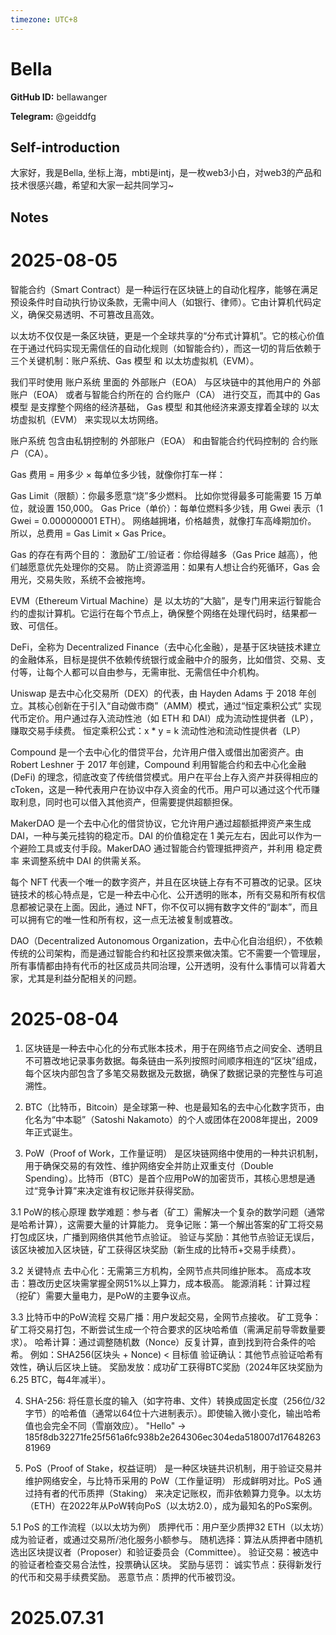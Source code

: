 ```yaml
---
timezone: UTC+8
---
```


# Bella

**GitHub ID:** bellawanger

**Telegram:** @geiddfg

## Self-introduction

大家好，我是Bella, 坐标上海，mbti是intj，是一枚web3小白，对web3的产品和技术很感兴趣，希望和大家一起共同学习~

## Notes

<!-- Content_START -->
# 2025-08-05

智能合约（Smart Contract）是一种运行在区块链上的自动化程序，能够在满足预设条件时自动执行协议条款，无需中间人（如银行、律师）。它由计算机代码定义，确保交易透明、不可篡改且高效。

以太坊不仅仅是一条区块链，更是一个全球共享的“分布式计算机”。它的核心价值在于通过代码实现无需信任的自动化规则（如智能合约），而这一切的背后依赖于三个关键机制：账户系统、Gas 模型 和 以太坊虚拟机（EVM）。

我们平时使用 账户系统 里面的 外部账户（EOA） 与区块链中的其他用户的 外部账户（EOA） 或者与智能合约所在的 合约账户（CA） 进行交互，而其中的 Gas 模型 是支撑整个网络的经济基础， Gas 模型 和其他经济来源支撑着全球的 以太坊虚拟机（EVM） 来实现以太坊网络。

账户系统 包含由私钥控制的 外部账户（EOA） 和由智能合约代码控制的 合约账户（CA）。

Gas 费用 = 用多少 × 每单位多少钱，就像你打车一样：


Gas Limit（限额）：你最多愿意“烧”多少燃料。 比如你觉得最多可能需要 15 万单位，就设置 150,000。
Gas Price（单价）：每单位燃料多少钱，用 Gwei 表示（1 Gwei = 0.000000001 ETH）。 网络越拥堵，价格越贵，就像打车高峰期加价。
所以，总费用 = Gas Limit × Gas Price。

Gas 的存在有两个目的：
激励矿工/验证者：你给得越多（Gas Price 越高），他们越愿意优先处理你的交易。
防止资源滥用：如果有人想让合约死循环，Gas 会用光，交易失败，系统不会被拖垮。

EVM（Ethereum Virtual Machine）是 以太坊的“大脑”，是专门用来运行智能合约的虚拟计算机。它运行在每个节点上，确保整个网络在处理代码时，结果都一致、可信任。

DeFi，全称为 Decentralized Finance（去中心化金融），是基于区块链技术建立的金融体系，目标是提供不依赖传统银行或金融中介的服务，比如借贷、交易、支付等，让每个人都可以自由参与，无需审批、无需信任中介机构。

Uniswap 是去中心化交易所（DEX）的代表，由 Hayden Adams 于 2018 年创立。其核心创新在于引入“自动做市商”（AMM）模式，通过“恒定乘积公式” 实现代币定价。用户通过存入流动性池（如 ETH 和 DAI）成为流动性提供者（LP），赚取交易手续费。
恒定乘积公式：x * y = k
流动性池和流动性提供者（LP）

Compound 是一个去中心化的借贷平台，允许用户借入或借出加密资产。由 Robert Leshner 于 2017 年创建，Compound 利用智能合约和去中心化金融 (DeFi) 的理念，彻底改变了传统借贷模式。用户在平台上存入资产并获得相应的 cToken，这是一种代表用户在协议中存入资金的代币。用户可以通过这个代币赚取利息，同时也可以借入其他资产，但需要提供超额担保。

MakerDAO 是一个去中心化的借贷协议，它允许用户通过超额抵押资产来生成 DAI，一种与美元挂钩的稳定币。DAI 的价值稳定在 1 美元左右，因此可以作为一个避险工具或支付手段。MakerDAO 通过智能合约管理抵押资产，并利用 稳定费率 来调整系统中 DAI 的供需关系。

每个 NFT 代表一个唯一的数字资产，并且在区块链上存有不可篡改的记录。区块链技术的核心特点是，它是一种去中心化、公开透明的账本，所有交易和所有权信息都被记录在上面。因此，通过 NFT，你不仅可以拥有数字文件的“副本”，而且可以拥有它的唯一性和所有权，这一点无法被复制或篡改。

DAO（Decentralized Autonomous Organization，去中心化自治组织），不依赖传统的公司架构，而是通过智能合约和社区投票来做决策。它不需要一个管理层，所有事情都由持有代币的社区成员共同治理，公开透明，没有什么事情可以背着大家，尤其是利益分配相关的问题。

# 2025-08-04

1. 区块链是一种去中心化的分布式账本技术，用于在网络节点之间安全、透明且不可篡改地记录事务数据。每条链由一系列按照时间顺序相连的“区块”组成，每个区块内部包含了多笔交易数据及元数据，确保了数据记录的完整性与可追溯性。

2. BTC（比特币，Bitcoin）是全球第一种、也是最知名的去中心化数字货币，由化名为“中本聪”（Satoshi Nakamoto）的个人或团体在2008年提出，2009年正式诞生。

3. PoW（Proof of Work，工作量证明） 是区块链网络中使用的一种共识机制，用于确保交易的有效性、维护网络安全并防止双重支付（Double Spending）。比特币（BTC）是首个应用PoW的加密货币，其核心思想是通过“竞争计算”来决定谁有权记账并获得奖励。

3.1 PoW的核心原理
数学难题：参与者（矿工）需解决一个复杂的数学问题（通常是哈希计算），这需要大量的计算能力。
竞争记账：第一个解出答案的矿工将交易打包成区块，广播到网络供其他节点验证。
验证与奖励：其他节点验证无误后，该区块被加入区块链，矿工获得区块奖励（新生成的比特币+交易手续费）。

3.2 关键特点
去中心化：无需第三方机构，全网节点共同维护账本。
高成本攻击：篡改历史区块需掌握全网51%以上算力，成本极高。
能源消耗：计算过程（挖矿）需要大量电力，是PoW的主要争议点。

3.3 比特币中的PoW流程
交易广播：用户发起交易，全网节点接收。
矿工竞争：矿工将交易打包，不断尝试生成一个符合要求的区块哈希值（需满足前导零数量要求）。
哈希计算：通过调整随机数（Nonce）反复计算，直到找到符合条件的哈希。
例如：SHA256(区块头 + Nonce) < 目标值
验证确认：其他节点验证哈希有效性，确认后区块上链。
奖励发放：成功矿工获得BTC奖励（2024年区块奖励为6.25 BTC，每4年减半）。

4. SHA-256: 将任意长度的输入（如字符串、文件）转换成固定长度（256位/32字节）的哈希值（通常以64位十六进制表示）。即使输入微小变化，输出哈希值也会完全不同（雪崩效应）。
"Hello" → 185f8db32271fe25f561a6fc938b2e264306ec304eda518007d1764826381969

5. PoS（Proof of Stake，权益证明） 是一种区块链共识机制，用于验证交易并维护网络安全，与比特币采用的 PoW（工作量证明） 形成鲜明对比。PoS 通过持有者的代币质押（Staking） 来决定记账权，而非依赖算力竞争。以太坊（ETH）在2022年从PoW转向PoS（以太坊2.0），成为最知名的PoS案例。

5.1 PoS 的工作流程（以以太坊为例）
质押代币：用户至少质押32 ETH（以太坊）成为验证者，或通过交易所/池化服务小额参与。
随机选择：算法从质押者中随机选出区块提议者（Proposer）和验证委员会（Committee）。
验证交易：被选中的验证者检查交易合法性，投票确认区块。
奖励与惩罚：
诚实节点：获得新发行的代币和交易手续费奖励。
恶意节点：质押的代币被罚没。


# 2025.07.31


<!-- Content_END -->
